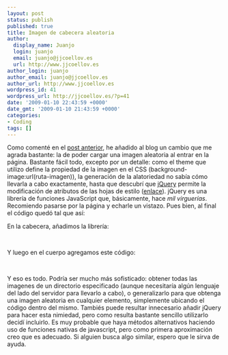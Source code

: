 ```yaml
---
layout: post
status: publish
published: true
title: Imagen de cabecera aleatoria
author:
  display_name: Juanjo
  login: juanjo
  email: juanjo@jjcoellov.es
  url: http://www.jjcoellov.es
author_login: juanjo
author_email: juanjo@jjcoellov.es
author_url: http://www.jjcoellov.es
wordpress_id: 41
wordpress_url: http://jjcoellov.es/?p=41
date: '2009-01-10 22:43:59 +0000'
date_gmt: '2009-01-10 21:43:59 +0000'
categories:
- Coding
tags: []
---
```

<p>Como comenté en el <a href="http://jjcoellov.es/2009/01/10/algunos-cambios-en-la-apariencia-del-blog/">post anterior</a>, he añadido al blog un cambio que me agrada bastante: la de poder cargar una imagen aleatoria al entrar en la página. Bastante fácil todo, excepto por un detalle: como el theme que utilizo define la propiedad de la imagen en el CSS (background-image:url(ruta-imagen)), la generación de la alatoriedad no sabía cómo llevarla a cabo exactamente, hasta que descubrí que <a href="http://jquery.com/">jQuery</a> permite la modificación de atributos de las hojas de estilo (<a href="http://www.webintenta.com/cambiar-propiedades-css-con-jquery.html">enlace</a>). jQuery es una librería de funciones JavaScript que, básicamente, hace <em>mil virguerías</em>. Recomiendo pasarse por la página y echarle un vistazo. Pues bien, al final el código quedó tal que así: </p>
<p>En la cabecera, añadimos la librería:</p>
<pre lang="javascript">
<script src="http://www.jjcoellov.es/scripts/jquery.js" 
   type="text/javascript"></script>
</pre>
<p>Y luego en el cuerpo agregamos este código:</p>
<pre lang="javascript">
   <script type="text/javascript">
   /* Cambiar la imagen de la cabecera aleatoriamente */ 
   
  /* Calcular un valor aleatorio entre 0 y el tamaño del array 
   *  pasado por parametro */
   function randomPos(a) {
      return Math.floor((Math.random() * a.length) % a.length);
   }
   
   /* Array con las rutas de las imágenes a utilizar */
   var rutasImg = [ "/imagenes/cabecera1.jpg", 
                    "/imagenes/cabecera2.jpg",
                    "/imagenes/cabecera3.jpg",];

   /* Hacemos uso de jQuery para modificar (o asignar) el valor 
    *  del atributo "background-image" al elemento 
    *  con id "cabecera"  */
   $(document).ready(function() { 
      var imagen = "url(" + rutasImg[randomPos(rutasImg)] + ")";
      $("#cabecera").css("background-image", imagen);
   });
  
   </script> 
</pre>
<p>Y eso es todo. Podría ser mucho más sofisticado: obtener todas las imagenes de un directorio especificado (aunque necesitaría algún lenguaje del lado del servidor para llevarlo a cabo), o generalizarlo para que obtenga una imagen aleatoria en cualquier elemento, simplemente ubicando el código dentro del mismo. Tambiés puede resultar innecesario añadir jQuery para hacer esta nimiedad, pero como resulta bastante sencillo utilizarlo decidí incluirlo. Es muy probable que haya métodos alternativos haciendo uso de funciones nativas de javascript, pero como primera aproximación creo que es adecuado. Si alguien busca algo similar, espero que le sirva de ayuda. </p>
